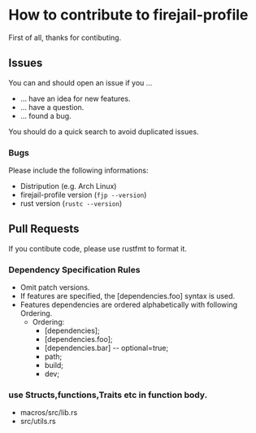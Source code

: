 # How to contribute to firejail-profile

First of all, thanks for contibuting.

## Issues

You can and should open an issue if you …

- … have an idea for new features.
- … have a question.
- … found a bug.

You should do a quick search to avoid duplicated issues.

### Bugs

Please include the following informations:

- Distripution (e.g. Arch Linux)
- firejail-profile version (`fjp --version`)
- rust version (`rustc --version`)

## Pull Requests

If you contibute code, please use rustfmt to format it.

### Dependency Specification Rules

- Omit patch versions.
- If features are specified, the [dependencies.foo] syntax is used.
- Features dependencies are ordered alphabetically with following Ordering.
  - Ordering:
    - [dependencies];
    - [dependencies.foo];
    - [dependencies.bar]
      -- optional=true;
    - path;
    - build;
    - dev;

### use Structs,functions,Traits etc in function body.

- macros/src/lib.rs
- src/utils.rs

